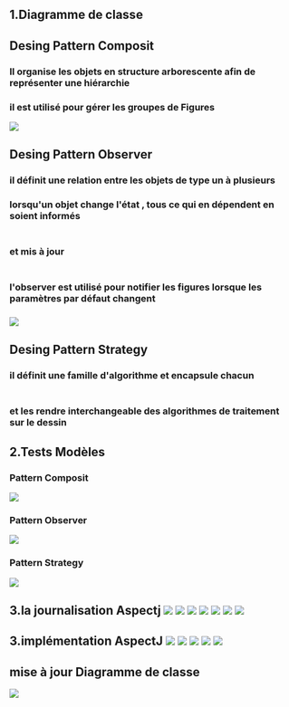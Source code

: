 <h2>1.Diagramme de classe</h2>

<h2>Desing Pattern Composit</h2>
<h3>Il organise les objets en structure arborescente afin de représenter une hiérarchie<br></h3>
<h3>il est utilisé pour gérer les groupes de Figures</h3>
<img src="/captures/1.Capture.PNG">
<h2>Desing Pattern Observer</h2>
<h3>il définit une relation entre les objets de type un à plusieurs<br></h3>
<h3>lorsqu'un objet change l'état , tous ce qui en dépendent en soient informés</h3>
<h3><br> et mis à jour <h3>
<h3><br> l'observer est utilisé pour notifier les figures lorsque les paramètres par défaut changent <h3>
<img src="/captures/2.Capture.PNG">
<h2>Desing Pattern Strategy</h2>
<h3>il définit une famille d'algorithme  et encapsule chacun</h3>
<h3><br> et les rendre interchangeable des algorithmes de traitement sur le dessin</h3>

<h2>2.Tests Modèles</h2>

<h3>Pattern Composit</h3>
<img src="/captures/4.Capture.PNG">
<h3>Pattern Observer</h3>
<img src="/captures/5.Capture.PNG">
<h3>Pattern Strategy</h3>
<img src="/captures/6.Capture.PNG">

<h2>3.la journalisation Aspectj</h>
<img src="/captures/7.Capture.PNG">
<img src="/captures/9.Capture.PNG">
<img src="/captures/10.Capture.PNG">
<img src="/captures/11.Capture.PNG">
<img src="/captures/12.Capture.PNG">
<img src="/captures/13.Capture.PNG">
<img src="/captures/14.Capture.PNG">
<h2>3.implémentation AspectJ</h>
<img src="/captures/15.Capture.PNG">
<img src="/captures/16.Capture.PNG">
<img src="/captures/17.Capture.PNG">
<img src="/captures/18.Capture.PNG">
<img src="/captures/19.Capture.PNG">

<h2> mise à jour Diagramme de classe</h2>
<img src="/captures/20.Capture.PNG">









